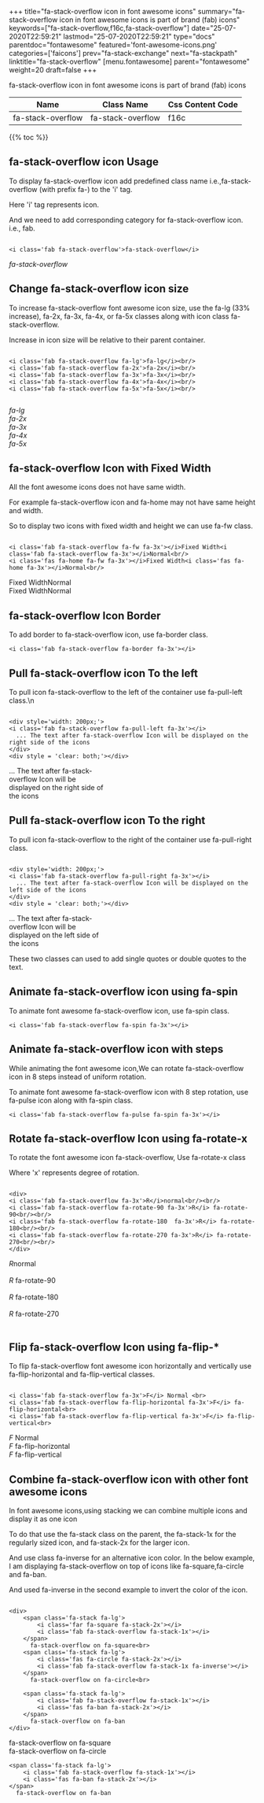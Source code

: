 +++
title="fa-stack-overflow icon in font awesome icons"
summary="fa-stack-overflow icon in font awesome icons is part of brand (fab) icons"
keywords=["fa-stack-overflow,f16c,fa-stack-overflow"]
date="25-07-2020T22:59:21"
lastmod="25-07-2020T22:59:21"
type="docs"
parentdoc="fontawesome"
featured='font-awesome-icons.png'
categories=['faicons']
prev="fa-stack-exchange"
next="fa-stackpath"
linktitle="fa-stack-overflow"
[menu.fontawesome]
parent="fontawesome"
weight=20
draft=false
+++


fa-stack-overflow icon in font awesome icons is part of brand (fab) icons

<div class='table-responsive'><table class='table'><thead><tr><th>Name</th><th>Class Name</th><th>Css Content Code</th></tr></thead><tbody><tr><td>fa-stack-overflow</td><td>fa-stack-overflow</td><td>f16c</td></tr></tbody></table></div>


{{% toc %}}


## fa-stack-overflow icon Usage

To display fa-stack-overflow icon add predefined class name i.e.,fa-stack-overflow (with prefix fa-) to the 'i' tag.

Here 'i' tag represents icon.

And we need to add corresponding category for fa-stack-overflow icon. i.e., fab.


```

<i class='fab fa-stack-overflow'>fa-stack-overflow</i>
```

<i class='fab fa-stack-overflow'>fa-stack-overflow</i>




## Change fa-stack-overflow icon size
To increase fa-stack-overflow font awesome icon size, use the fa-lg (33% increase), fa-2x, fa-3x, fa-4x, or fa-5x classes along with icon class fa-stack-overflow.

Increase in icon size will be relative to their parent container. 

```

<i class='fab fa-stack-overflow fa-lg'>fa-lg</i><br/>
<i class='fab fa-stack-overflow fa-2x'>fa-2x</i><br/>
<i class='fab fa-stack-overflow fa-3x'>fa-3x</i><br/>
<i class='fab fa-stack-overflow fa-4x'>fa-4x</i><br/>
<i class='fab fa-stack-overflow fa-5x'>fa-5x</i><br/>
            
```

<i class='fab fa-stack-overflow fa-lg'>fa-lg</i><br/>
<i class='fab fa-stack-overflow fa-2x'>fa-2x</i><br/>
<i class='fab fa-stack-overflow fa-3x'>fa-3x</i><br/>
<i class='fab fa-stack-overflow fa-4x'>fa-4x</i><br/>
<i class='fab fa-stack-overflow fa-5x'>fa-5x</i><br/>
            



## fa-stack-overflow Icon with Fixed Width 

All the font awesome icons does not have same width.

For example fa-stack-overflow icon and fa-home may not have same height and width.

So to display two icons with fixed width and height we can use fa-fw class.


```

<i class='fab fa-stack-overflow fa-fw fa-3x'></i>Fixed Width<i class='fab fa-stack-overflow fa-3x'></i>Normal<br/>
<i class='fas fa-home fa-fw fa-3x'></i>Fixed Width<i class='fas fa-home fa-3x'></i>Normal<br/>
```

<i class='fab fa-stack-overflow fa-fw fa-3x'></i>Fixed Width<i class='fab fa-stack-overflow fa-3x'></i>Normal<br/>
<i class='fas fa-home fa-fw fa-3x'></i>Fixed Width<i class='fas fa-home fa-3x'></i>Normal<br/>



## fa-stack-overflow Icon Border 

To add border to fa-stack-overflow icon, use fa-border class.


```
<i class='fab fa-stack-overflow fa-border fa-3x'></i>

```
<i class='fab fa-stack-overflow fa-border fa-3x'></i>





## Pull fa-stack-overflow icon To the left

To pull icon fa-stack-overflow to the left of the container use fa-pull-left class.\n

```

<div style='width: 200px;'>
<i class='fab fa-stack-overflow fa-pull-left fa-3x'></i>
  ... The text after fa-stack-overflow Icon will be displayed on the right side of the icons
</div>
<div style = 'clear: both;'></div>
```

<div style='width: 200px;'>
<i class='fab fa-stack-overflow fa-pull-left fa-3x'></i>
  ... The text after fa-stack-overflow Icon will be displayed on the right side of the icons
</div>
<div style = 'clear: both;'></div>




## Pull fa-stack-overflow icon To the right
To pull icon fa-stack-overflow to the right of the container use fa-pull-right class.

```

<div style='width: 200px;'>
<i class='fab fa-stack-overflow fa-pull-right fa-3x'></i>
  ... The text after fa-stack-overflow Icon will be displayed on the left side of the icons
</div>
<div style = 'clear: both;'></div>
```

<div style='width: 200px;'>
<i class='fab fa-stack-overflow fa-pull-right fa-3x'></i>
  ... The text after fa-stack-overflow Icon will be displayed on the left side of the icons
</div>
<div style = 'clear: both;'></div>

These two classes can used to add single quotes or double quotes to the text.


## Animate fa-stack-overflow icon using fa-spin
To animate font awesome fa-stack-overflow icon, use fa-spin class.

```
<i class='fab fa-stack-overflow fa-spin fa-3x'></i>
```
<i class='fab fa-stack-overflow fa-spin fa-3x'></i>




## Animate fa-stack-overflow icon with steps
While animating the font awesome icon,We can rotate fa-stack-overflow icon in 8 steps instead of uniform rotation.

To animate font awesome fa-stack-overflow icon with 8 step rotation, use fa-pulse icon along with fa-spin class.


```
<i class='fab fa-stack-overflow fa-pulse fa-spin fa-3x'></i>

```
<i class='fab fa-stack-overflow fa-pulse fa-spin fa-3x'></i>





## Rotate fa-stack-overflow Icon using fa-rotate-x
To rotate the font awesome icon fa-stack-overflow, Use fa-rotate-x class

Where 'x' represents degree of rotation.


```

<div>
<i class='fab fa-stack-overflow fa-3x'>R</i>normal<br/><br/>
<i class='fab fa-stack-overflow fa-rotate-90 fa-3x'>R</i> fa-rotate-90<br/><br/> 
<i class='fab fa-stack-overflow fa-rotate-180  fa-3x'>R</i> fa-rotate-180<br/><br/> 
<i class='fab fa-stack-overflow fa-rotate-270 fa-3x'>R</i> fa-rotate-270<br/><br/>
</div>
```

<div>
<i class='fab fa-stack-overflow fa-3x'>R</i>normal<br/><br/>
<i class='fab fa-stack-overflow fa-rotate-90 fa-3x'>R</i> fa-rotate-90<br/><br/> 
<i class='fab fa-stack-overflow fa-rotate-180  fa-3x'>R</i> fa-rotate-180<br/><br/> 
<i class='fab fa-stack-overflow fa-rotate-270 fa-3x'>R</i> fa-rotate-270<br/><br/>
</div>




## Flip fa-stack-overflow Icon using fa-flip-*
To flip fa-stack-overflow font awesome icon horizontally and vertically use fa-flip-horizontal and fa-flip-vertical classes. 

```

<i class='fab fa-stack-overflow fa-3x'>F</i> Normal <br>
<i class='fab fa-stack-overflow fa-flip-horizontal fa-3x'>F</i> fa-flip-horizontal<br>
<i class='fab fa-stack-overflow fa-flip-vertical fa-3x'>F</i> fa-flip-vertical<br>
```

<i class='fab fa-stack-overflow fa-3x'>F</i> Normal <br>
<i class='fab fa-stack-overflow fa-flip-horizontal fa-3x'>F</i> fa-flip-horizontal<br>
<i class='fab fa-stack-overflow fa-flip-vertical fa-3x'>F</i> fa-flip-vertical<br>




## Combine fa-stack-overflow icon with other font awesome icons
In font awesome icons,using stacking we can combine multiple icons and display it as one icon 

To do that use the fa-stack class on the parent, the fa-stack-1x for the regularly sized icon, and fa-stack-2x for the larger icon.

And use class fa-inverse for an alternative icon color. 
In the below example, I am displaying fa-stack-overflow on top of icons like fa-square,fa-circle and fa-ban.

And used fa-inverse in the second example to invert the color of the icon.

```

<div>
    <span class='fa-stack fa-lg'>
        <i class='far fa-square fa-stack-2x'></i>
        <i class='fab fa-stack-overflow fa-stack-1x'></i>
    </span>
      fa-stack-overflow on fa-square<br>
    <span class='fa-stack fa-lg'>
        <i class='fas fa-circle fa-stack-2x'></i>
        <i class='fab fa-stack-overflow fa-stack-1x fa-inverse'></i>
    </span>
      fa-stack-overflow on fa-circle<br>

    <span class='fa-stack fa-lg'>
        <i class='fab fa-stack-overflow fa-stack-1x'></i>
        <i class='fas fa-ban fa-stack-2x'></i>
    </span>
      fa-stack-overflow on fa-ban
</div>
```

<div>
    <span class='fa-stack fa-lg'>
        <i class='far fa-square fa-stack-2x'></i>
        <i class='fab fa-stack-overflow fa-stack-1x'></i>
    </span>
      fa-stack-overflow on fa-square<br>
    <span class='fa-stack fa-lg'>
        <i class='fas fa-circle fa-stack-2x'></i>
        <i class='fab fa-stack-overflow fa-stack-1x fa-inverse'></i>
    </span>
      fa-stack-overflow on fa-circle<br>

    <span class='fa-stack fa-lg'>
        <i class='fab fa-stack-overflow fa-stack-1x'></i>
        <i class='fas fa-ban fa-stack-2x'></i>
    </span>
      fa-stack-overflow on fa-ban
</div>






